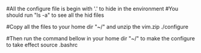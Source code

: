 #All the configure file is begin with '.' to hide in the environment
#You should run "ls -a" to see all the hid files

#Copy all the files to your home dir "~/" and unzip the vim.zip
./configure

#Then run the command bellow in your home dir "~/" to make the configure to take effect
source .bashrc
